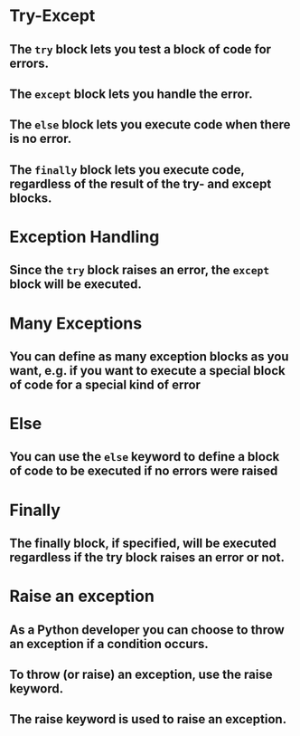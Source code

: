 # Try-Except
## The `try` block lets you test a block of code for errors.
## The `except` block lets you handle the error.
## The `else` block lets you execute code when there is no error.
## The `finally` block lets you execute code, regardless of the result of the try- and except blocks.

# Exception Handling
## Since the `try` block raises an error, the `except` block will be executed.

# Many Exceptions
## You can define as many exception blocks as you want, e.g. if you want to execute a special block of code for a special kind of error

# Else
## You can use the `else` keyword to define a block of code to be executed if no errors were raised

# Finally
## The finally block, if specified, will be executed regardless if the try block raises an error or not.


# Raise an exception
## As a Python developer you can choose to throw an exception if a condition occurs.
## To throw (or raise) an exception, use the raise keyword.
## The raise keyword is used to raise an exception.
